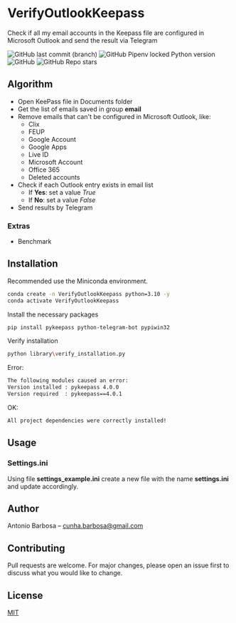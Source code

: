 # VerifyOutlookKeepass

Check if all my email accounts in the Keepass file are configured in Microsoft Outlook and send the result via Telegram

![GitHub last commit (branch)](https://img.shields.io/github/last-commit/cunhabarbosa/VerifyOutlookKeepass/main)
![GitHub Pipenv locked Python version](https://img.shields.io/github/pipenv/locked/python-version/cunhabarbosa/VerifyOutlookKeepass)
![GitHub](https://img.shields.io/github/license/cunhabarbosa/VerifyOutlookKeepass)
![GitHub Repo stars](https://img.shields.io/github/stars/cunhabarbosa/VerifyOutlookKeepass?style=social)

## Algorithm
- Open KeePass file in Documents folder
- Get the list of emails saved in group **email**
- Remove emails that can't be configured in Microsoft Outlook, like:
  - Clix
  - FEUP
  - Google Account
  - Google Apps
  - Live ID
  - Microsoft Account
  - Office 365
  - Deleted accounts
- Check if each Outlook entry exists in email list
  - If **Yes**: set a value _True_
  - If **No**: set a value _False_
- Send results by Telegram

### Extras
* Benchmark

## Installation
Recommended use the Miniconda environment.

```sh
conda create -n VerifyOutlookKeepass python=3.10 -y
conda activate VerifyOutlookKeepass
```

Install the necessary packages
```sh
pip install pykeepass python-telegram-bot pypiwin32
```

Verify installation
```sh
python library\verify_installation.py
```

Error:
```sh
The following modules caused an error:
Version installed : pykeepass 4.0.0
Version required  : pykeepass==4.0.1
```

OK:
```sh
All project dependencies were correctly installed!
```


## Usage

### Settings.ini
Using file **settings_example.ini** create a new file with the name **settings.ini** and update accordingly.


## Author
Antonio Barbosa – cunha.barbosa@gmail.com


## Contributing
Pull requests are welcome. For major changes, please open an issue first to discuss what you would like to change.


## License
[MIT](https://choosealicense.com/licenses/mit/)
